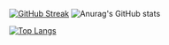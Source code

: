 [![GitHub Streak](https://streak-stats.demolab.com?user=zPrototype&theme=tokyonight&hide_border=false)](https://git.io/streak-stats)
![Anurag's GitHub stats](https://github-readme-stats.vercel.app/api?username=zPrototype&show_icons=true&theme=tokyonight)

[![Top Langs](https://github-readme-stats.vercel.app/api/top-langs/?username=zPrototype&layout=compact&theme=tokyonight)](https://github.com/anuraghazra/github-readme-stats)

